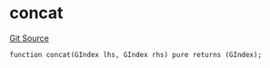 # concat
[Git Source](https://github.com/lidofinance/community-staking-module/blob/d66a4396f737199bcc2932e5dd1066d022d333e0/src/lib/GIndex.sol)


```solidity
function concat(GIndex lhs, GIndex rhs) pure returns (GIndex);
```

